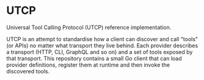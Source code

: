 # UTCP

Universal Tool Calling Protocol (UTCP) reference implementation.

UTCP is an attempt to standardise how a client can discover and call
"tools" (or APIs) no matter what transport they live behind.  Each
provider describes a transport (HTTP, CLI, GraphQL and so on) and a set
of tools exposed by that transport.  This repository contains a small
Go client that can load provider definitions, register them at runtime
and then invoke the discovered tools.
